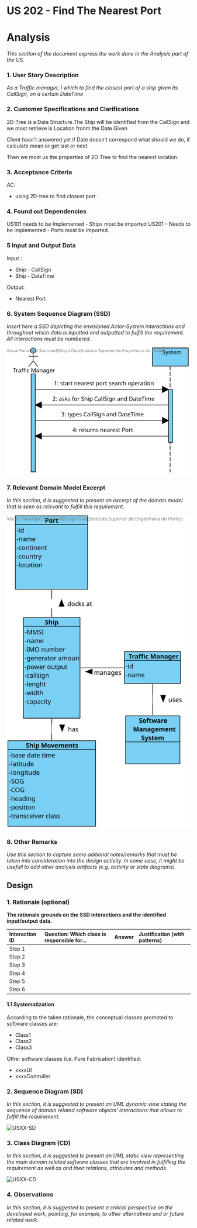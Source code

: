 # US 202 - Find The Nearest Port

# Analysis

*This section of the document express the work done in the Analysis part of the US.*

### 1. User Story Description

*As a Traffic manager, I which to find the closest port of a ship given its CallSign,
on a certain DateTime*

### 2. Customer Specifications and Clarifications 

2D-Tree is a Data Structure.The Ship will be identified from the CallSign and we most retrieve is Location fronm the Date Given

Client hasn't answered yet if Date doesn't correspond what should we do, if calculate mean or get last or next.

Then we most us the properties of 2D-Tree to find the nearest location.

### 3. Acceptance Criteria

AC:
* using 2D-tree to find closest port.


### 4. Found out Dependencies

US101 needs to be Implemented - Ships most be imported
US201 - Needs to be Implemented - Ports most be imported.
### 5 Input and Output Data

Input :
* Ship - CallSign
* Ship - DateTime

Output:
* Nearest Port

### 6. System Sequence Diagram (SSD)

*Insert here a SSD depicting the envisioned Actor-System interactions and throughout which data is inputted and outputted to fulfill the requirement. All interactions must be numbered.*

![US202-SSD](US202-SSD.svg)


### 7. Relevant Domain Model Excerpt 
*In this section, it is suggested to present an excerpt of the domain model that is seen as relevant to fulfill this requirement.* 

![US202-MD](US202-MD.svg)

### 8. Other Remarks

*Use this section to capture some aditional notes/remarks that must be taken into consideration into the design activity. In some case, it might be usefull to add other analysis artifacts (e.g. activity or state diagrams).* 



## Design 

### 1. Rationale (optional)

**The rationale grounds on the SSD interactions and the identified input/output data.**

| Interaction ID | Question: Which class is responsible for... | Answer  | Justification (with patterns)  |
|:-------------  |:--------------------- |:------------|:---------------------------- |
| Step 1  		 |							 |             |                              |
| Step 2  		 |							 |             |                              |
| Step 3  		 |							 |             |                              |
| Step 4  		 |							 |             |                              |
| Step 5  		 |							 |             |                              |
| Step 6  		 |							 |             |                              |              

#### 1.1 Systematization 

According to the taken rationale, the conceptual classes promoted to software classes are: 

 * Class1
 * Class2
 * Class3

Other software classes (i.e. Pure Fabrication) identified: 
 * xxxxUI  
 * xxxxController

### 2. Sequence Diagram (SD)

*In this section, it is suggested to present an UML dynamic view stating the sequence of domain related software objects' interactions that allows to fulfill the requirement.* 

![USXX-SD](USXX-SD.svg)

### 3. Class Diagram (CD)

*In this section, it is suggested to present an UML static view representing the main domain related software classes that are involved in fulfilling the requirement as well as and their relations, attributes and methods.*

![USXX-CD](USXX-CD.svg)

### 4. Observations

*In this section, it is suggested to present a critical perspective on the developed work, pointing, for example, to other alternatives and or future related work.*





